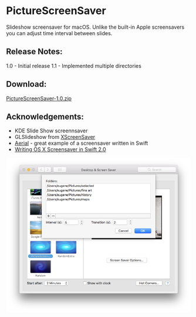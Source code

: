 # PictureScreenSaver

Slideshow screensaver for macOS. Unlike the built-in Apple screensavers you can adjust time interval between slides.

## Release Notes:

1.0 - Initial release
1.1 - Implemented multiple directories

## Download:

[PictureScreenSaver-1.0.zip](https://github.com/eozh/PictureScreenSaver/releases/download/v1.0/PictureScreenSaver-1.0.zip)

## Acknowledgements:

- KDE Slide Show screennsaver
- GLSlideshow from [XScreenSaver](https://www.jwz.org/xscreensaver/)
- [Aerial](https://github.com/JohnCoates/Aerial) - great example of a screensaver written in Swift
- [Writing OS X Screensaver in Swift 2.0](https://whichline.wordpress.com/2015/07/13/os-x-screensaver-swift-2-part-1/)

![screenshot](https://github.com/eozh/PictureScreenSaver/raw/master/screenshot_100518.png)
